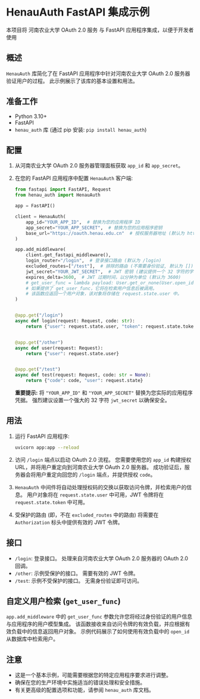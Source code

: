 # HenauAuth FastAPI 集成示例

本项目将 河南农业大学 OAuth 2.0 服务 与 FastAPI 应用程序集成，以便于开发者使用

## 概述

`HenauAuth` 库简化了在 FastAPI 应用程序中针对河南农业大学 OAuth 2.0 服务器验证用户的过程。 此示例展示了该库的基本设置和用法。

## 准备工作

- Python 3.10+
- FastAPI
- `henau_auth` 库 (通过 pip 安装: `pip install henau_auth`)

## 配置

1.  从河南农业大学 OAuth 2.0 服务器管理面板获取 `app_id` 和 `app_secret`。
2.  在您的 FastAPI 应用程序中配置 `HenauAuth` 客户端:

    ```python
    from fastapi import FastAPI, Request
    from henau_auth import HenauAuth

    app = FastAPI()

    client = HenauAuth(
        app_id="YOUR_APP_ID",  # 替换为您的应用程序 ID
        app_secret="YOUR_APP_SECRET",  # 替换为您的应用程序密钥
        base_url="https://oauth.henau.edu.cn"  # 授权服务器地址 (默认为 https://oauth.henau.edu.cn)
    )

    app.add_middleware(
        client.get_fastapi_middleware(),
        login_router="/login",  # 登录接口路由 (默认为 /login)
        excluded_routes=["/test"],  # 排除的路由 (不需要身份验证, 默认为 [])
        jwt_secret="YOUR_JWT_SECRET",  # JWT 密钥 (建议提供一个 32 字符的字符串)
        expires_delta=3600,  # JWT 过期时间，以分钟为单位 (默认为 3600)
        # get_user_func = lambda payload: User.get_or_none(User.open_id == payload["henau_openid"])
        # 如果提供了 get_user_func，它将在检索用户信息后被调用。
        # 该函数应返回一个用户对象，该对象将存储在 request.state.user 中。
    )


    @app.get("/login")
    async def login(request: Request, code: str):
        return {"user": request.state.user, "token": request.state.token}


    @app.get("/other")
    async def user(request: Request):
        return {"user": request.state.user}


    @app.get("/test")
    async def test(request: Request, code: str = None):
        return {"code": code, "user": request.state}
    ```

    **重要提示:** 将 `"YOUR_APP_ID"` 和 `"YOUR_APP_SECRET"` 替换为您实际的应用程序凭据。 强烈建议设置一个强大的 32 字符 `jwt_secret` 以确保安全。

## 用法

1.  运行 FastAPI 应用程序:

    ```bash
    uvicorn app:app --reload
    ```

2.  访问 `/login` 端点以启动 OAuth 2.0 流程。 您需要使用您的 `app_id` 构建授权 URL，并将用户重定向到河南农业大学 OAuth 2.0 服务器。 成功验证后，服务器会将用户重定向回您的 `/login` 端点，并提供授权 `code`。

3.  `HenauAuth` 中间件将自动处理授权码的交换以获取访问令牌，并检索用户的信息。 用户对象将在 `request.state.user` 中可用，JWT 令牌将在 `request.state.token` 中可用。

4.  受保护的路由 (即，不在 `excluded_routes` 中的路由) 将需要在 `Authorization` 标头中提供有效的 JWT 令牌。

## 接口

-   `/login`: 登录接口。 处理来自河南农业大学 OAuth 2.0 服务器的 OAuth 2.0 回调。
-   `/other`: 示例受保护的接口。 需要有效的 JWT 令牌。
-   `/test`: 示例不受保护的接口。 无需身份验证即可访问。

## 自定义用户检索 (`get_user_func`)

`app.add_middleware` 中的 `get_user_func` 参数允许您将经过身份验证的用户信息与应用程序的用户模型集成。 该函数接收来自访问令牌的有效负载，并应根据有效负载中的信息返回用户对象。 示例代码展示了如何使用有效负载中的 `open_id` 从数据库中检索用户。

## 注意

-   这是一个基本示例，可能需要根据您的特定应用程序要求进行调整。
-   确保在您的生产环境中实施适当的错误处理和安全措施。
-   有关更高级的配置选项和功能，请参阅 `henau_auth` 库文档。